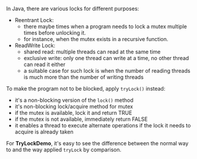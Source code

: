 
In Java, there are various locks for different purposes:
- Reentrant Lock:
    - there maybe times when a program needs to lock a mutex multiple times before unlocking it. 
    - for instance, when the mutex exists in a recursive function.
- ReadWrite Lock:
    - shared read: multiple threads can read at the same time
    - exclusive write: only one thread can write at a time, no other thread can read it either
    - a suitable case for such lock is when the number of reading threads is much more than the number of writing threads

To make the program not to be blocked, apply `tryLock()` instead:
- it's a non-blocking version of the `lock()` method
- it's non-blocking lock/acquire method for mutex
- if the mutex is available, lock it and return TRUE
- if the mutex is not available, immediately return FALSE 
- it enables a thread to execute alternate operations if the lock it needs to acquire is already taken

For __TryLockDemo__, it's easy to see the difference between the normal way to and the way applied `tryLock` 
by comparison.
